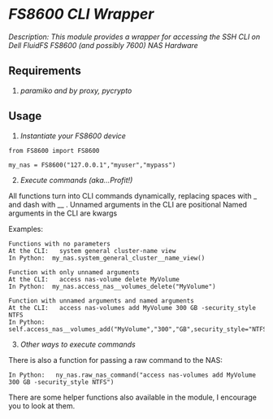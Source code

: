 # _FS8600 CLI Wrapper_

_Description: This module provides a wrapper for accessing the SSH CLI on Dell FluidFS FS8600 (and possibly 7600) NAS Hardware_

## Requirements

1. _paramiko and by proxy, pycrypto_

## Usage

1.  _Instantiate your FS8600 device_
```
from FS8600 import FS8600

my_nas = FS8600("127.0.0.1","myuser","mypass")
```

2.  _Execute commands (aka...Profit!)_

All functions turn into CLI commands dynamically, replacing spaces with _ and dash with __ .
Unnamed arguments in the CLI are positional 
Named arguments in the CLI are kwargs

Examples:
```
Functions with no parameters
At the CLI:   system general cluster-name view
In Python:  my_nas.system_general_cluster__name_view()

Function with only unnamed arguments
At the CLI:   access nas-volume delete MyVolume
In Python:  my_nas.access_nas__volumes_delete("MyVolume")

Function with unnamed arguments and named arguments
At the CLI:   access nas-volumes add MyVolume 300 GB -security_style NTFS
In Python:  self.access_nas__volumes_add("MyVolume","300","GB",security_style="NTFS")
```

3. _Other ways to execute commands_

There is also a function for passing a raw command to the NAS:
```
In Python:   ny_nas.raw_nas_command("access nas-volumes add MyVolume 300 GB -security_style NTFS")
```

There are some helper functions also available in the module, I encourage you to look at them.

